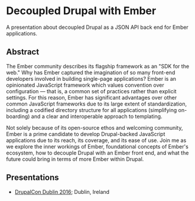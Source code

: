 # Decoupled Drupal with Ember
A presentation about decoupled Drupal as a JSON API back end for Ember applications.

## Abstract
The Ember community describes its flagship framework as an "SDK for the web." Why has Ember captured the imagination of so many front-end developers involved in building single-page applications? Ember is an opinionated JavaScript framework which values convention over configuration — that is, a common set of practices rather than explicit settings. For this reason, Ember has significant advantages over other common JavaScript frameworks due to its large extent of standardization, including a codified directory structure for all applications (simplifying on-boarding) and a clear and interoperable approach to templating.

Not solely because of its open-source ethos and welcoming community, Ember is a prime candidate to develop Drupal-backed JavaScript applications due to its reach, its coverage, and its ease of use. Join me as we explore the inner workings of Ember, foundational concepts of Ember's ecosystem, how to decouple Drupal with an Ember front end, and what the future could bring in terms of more Ember within Drupal.

## Presentations
- [DrupalCon Dublin 2016](https://events.drupal.org/dublin2016/sessions/decoupled-drupal-and-ember); Dublin, Ireland
